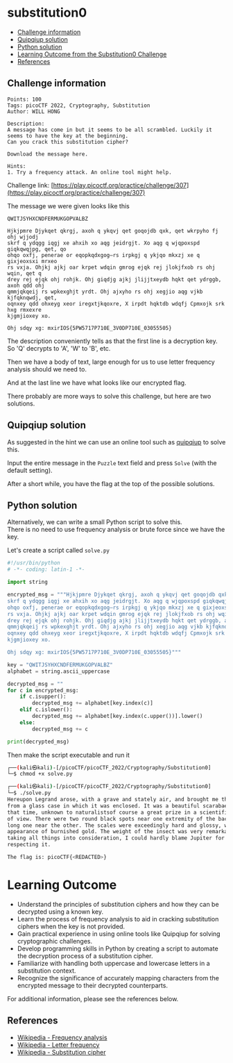# substitution0

- [Challenge information](#challenge-information)
- [Quipqiup solution](#quipqiup-solution)
- [Python solution](#python-solution)
- [Learning Outcome from the Substitution0 Challenge](#learning-outcome)
- [References](#references)

## Challenge information
```
Points: 100
Tags: picoCTF 2022, Cryptography, Substitution
Author: WILL HONG

Description:
A message has come in but it seems to be all scrambled. Luckily it seems to have the key at the beginning. 
Can you crack this substitution cipher?

Download the message here.

Hints:
1. Try a frequency attack. An online tool might help.
```
Challenge link: [https://play.picoctf.org/practice/challenge/307](https://play.picoctf.org/practice/challenge/307)

The message we were given looks like this
```
QWITJSYHXCNDFERMUKGOPVALBZ 

Hjkjpmre Djykqet qkrgj, axoh q ykqvj qet goqojdb qxk, qet wkrpyho fj ohj wjjodj
skrf q ydqgg iqgj xe ahxih xo aqg jeidrgjt. Xo aqg q wjqpoxspd giqkqwqjpg, qet, qo
ohqo oxfj, penerae or eqopkqdxgog—rs irpkgj q ykjqo mkxzj xe q gixjeoxsxi mrxeo
rs vxja. Ohjkj ajkj oar krpet wdqin gmrog ejqk rej jlokjfxob rs ohj wqin, qet q
drey rej ejqk ohj rohjk. Ohj giqdjg ajkj jlijjtxeydb hqkt qet ydrggb, axoh qdd ohj
qmmjqkqeij rs wpkexghjt yrdt. Ohj ajxyho rs ohj xegjio aqg vjkb kjfqknqwdj, qet,
oqnxey qdd ohxeyg xeor iregxtjkqoxre, X irpdt hqktdb wdqfj Cpmxojk srk hxg rmxexre
kjgmjioxey xo.

Ohj sdqy xg: mxirIOS{5PW5717P710E_3V0DP710E_03055505}
```

The description conveniently tells as that the first line is a decryption key.  
So 'Q' decrypts to 'A', 'W' to 'B', etc.

Then we have a body of text, large enough for us to use letter frequency analysis should we need to.

And at the last line we have what looks like our encrypted flag.

There probably are more ways to solve this challenge, but here are two solutions.

## Quipqiup solution

As suggested in the hint we can use an online tool such as [quipqiup](https://quipqiup.com/) to solve this.

Input the entire message in the `Puzzle` text field and press `Solve` (with the default setting).

After a short while, you have the flag at the top of the possible solutions.

## Python solution

Alternatively, we can write a small Python script to solve this.  
There is no need to use frequency analysis or brute force since we have the key.

Let's create a script called `solve.py`
```python
#!/usr/bin/python
# -*- coding: latin-1 -*-

import string

encrypted_msg = """Hjkjpmre Djykqet qkrgj, axoh q ykqvj qet goqojdb qxk, qet wkrpyho fj ohj wjjodj
skrf q ydqgg iqgj xe ahxih xo aqg jeidrgjt. Xo aqg q wjqpoxspd giqkqwqjpg, qet, qo
ohqo oxfj, penerae or eqopkqdxgog—rs irpkgj q ykjqo mkxzj xe q gixjeoxsxi mrxeo
rs vxja. Ohjkj ajkj oar krpet wdqin gmrog ejqk rej jlokjfxob rs ohj wqin, qet q
drey rej ejqk ohj rohjk. Ohj giqdjg ajkj jlijjtxeydb hqkt qet ydrggb, axoh qdd ohj
qmmjqkqeij rs wpkexghjt yrdt. Ohj ajxyho rs ohj xegjio aqg vjkb kjfqknqwdj, qet,
oqnxey qdd ohxeyg xeor iregxtjkqoxre, X irpdt hqktdb wdqfj Cpmxojk srk hxg rmxexre
kjgmjioxey xo.

Ohj sdqy xg: mxirIOS{5PW5717P710E_3V0DP710E_03055505}"""

key = "QWITJSYHXCNDFERMUKGOPVALBZ"
alphabet = string.ascii_uppercase

decrypted_msg = ""
for c in encrypted_msg:
    if c.isupper():
        decrypted_msg += alphabet[key.index(c)]
    elif c.islower():
        decrypted_msg += alphabet[key.index(c.upper())].lower()
    else:
        decrypted_msg += c

print(decrypted_msg)
```

Then make the script executable and run it
```bash
┌──(kali㉿kali)-[/picoCTF/picoCTF_2022/Cryptography/Substitution0]
└─$ chmod +x solve.py

┌──(kali㉿kali)-[/picoCTF/picoCTF_2022/Cryptography/Substitution0]
└─$ ./solve.py
Hereupon Legrand arose, with a grave and stately air, and brought me the beetle
from a glass case in which it was enclosed. It was a beautiful scarabaeus, and, at
that time, unknown to naturalistsof course a great prize in a scientific point
of view. There were two round black spots near one extremity of the back, and a
long one near the other. The scales were exceedingly hard and glossy, with all the
appearance of burnished gold. The weight of the insect was very remarkable, and,
taking all things into consideration, I could hardly blame Jupiter for his opinion
respecting it.

The flag is: picoCTF{<REDACTED>}
```

# Learning Outcome

- Understand the principles of substitution ciphers and how they can be decrypted using a known key.
- Learn the process of frequency analysis to aid in cracking substitution ciphers when the key is not provided.
- Gain practical experience in using online tools like Quipqiup for solving cryptographic challenges.
- Develop programming skills in Python by creating a script to automate the decryption process of a substitution cipher.
- Familiarize with handling both uppercase and lowercase letters in a substitution context.
- Recognize the significance of accurately mapping characters from the encrypted message to their decrypted counterparts.


For additional information, please see the references below.

## References

- [Wikipedia - Frequency analysis](https://en.wikipedia.org/wiki/Frequency_analysis)
- [Wikipedia - Letter frequency](https://en.wikipedia.org/wiki/Letter_frequency)
- [Wikipedia - Substitution cipher](https://en.wikipedia.org/wiki/Substitution_cipher)